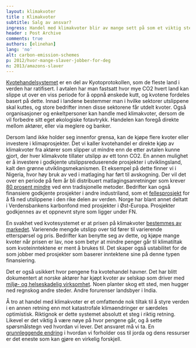```yaml
---
layout: klimakvoter
title : Klimakvoter
subtitle: Salg av ansvar?
ingress: Handel med klimakvoter blir av mange sett på som et viktig steg i retning lavere utslipp av drivhusgasser. Kyotoprotokollen forplikter industriland til å kutte mengden CO2-utslipp, og legger opp til finansiering av klima-vennlige utviklingsprosjekter. Systemet trues dessverre av svakheter.  
header : Post Archive
comments: true
authors: [elinehan]
lang: 'no'
alt: carbon-emission-schemes
p: 2012/hvor-mange-slaver-jobber-for-deg
n: 2013/amazons-slaver
---
```


[Kvotehandelsystemet](http://www.regjeringen.no/nb/dep/md/tema/klima/sporsmal-om-klimaendringene.html?id=449643) er en del av Kyotoprotokollen, som de fleste land i verden har ratifisert. I avtalen har man fastsatt hvor mye CO2 hvert land kan slippe ut over en viss periode for å oppnå ønskede kutt, og kvotene fordeles basert på dette. Innad i landene bestemmer man i hvilke sektorer utslippene skal kuttes, og store bedrifter innen disse sektorene får utdelt kvoter. Også organisasjoner og enkeltpersoner kan handle med klimakvoter, dersom de vil forbedre sitt eget økologiske fotavtrykk. Handelen kan foregå direkte mellom aktører, eller via meglere og banker.

Dersom land ikke holder seg innenfor grensa, kan de kjøpe flere kvoter eller investere i klimaprosjekter. Det vi kaller kvotehandel er direkte kjøp av klimakvoter fra aktører som slipper ut mindre enn de etter avtalen kunne gjort, der hver klimakvote tillater utslipp av ett tonn CO2. En annen mulighet er å investere i godkjente utslippsreduserende prosjekter i utviklingsland, kalt den grønne utviklingsmekanismen. Et eksempel på dette finner vi i Nigeria, hvor høy bruk av ved i matlaging har ført til avskogning. Der vil det over en periode på fem år bli distribuert matlagingsanretninger som krever [80 prosent mindre](http://cdkn.org/2012/10/safeguarding-the-clean-development-mechanism-will-benefit-southern-and-northern-nations-alike/) ved enn tradisjonelle metoder. Bedrifter kan også finansiere godkjente prosjekter i andre industriland, som et [fellesprosjekt](http://www.miljostatus.no/Tema/Klima/Klima-globalt/Tiltak--for-a-redusere-utslipp-av-klimagasser/Kyotoavtalen/Kyotoprotokollens-fleksible-mekanismer/) for å få ned utslippene i den rike delen av verden. Norge har blant annet deltatt i Verdensbankens karbonfond med prosjekter i Øst-Europa. Prosjekter godkjennes av et oppnevnt styre som ligger under FN.

En svakhet ved kvotesystemet er at prisen på klimakvoter [bestemmes av markedet](http://www.aftenposten.no/nyheter/iriks/Klimakvoter-er-butikk-og-politikk-5591127.html). Varierende mengde utslipp over tid fører til varierende etterspørsel og pris. Bedrifter kan benytte seg av dette, og kjøpe mange kvoter når prisen er lav, noe som betyr at mindre penger går til klimatiltak som kvoteinntektene er ment å brukes til. Det skaper også ustabilitet for de som jobber med prosjekter som baserer inntektene sine på denne typen finansiering.

Det er også usikkert hvor pengene fra kvotehandel havner. Det har blitt dokumentert at norske aktører har kjøpt kvoter av selskap som driver med [miljø- og helseskadelig virksomhet](http://tv.nrk.no/serie/oppgjoerets-time/kmte30007110/sesong-1/episode-1). Noen planter skog ett sted, men hugger ned regnskog andre steder. Andre forurenser landsbyer i India.

Å tro at handel med klimakvoter er et omfattende nok tiltak til å styre verden i en annen retning enn mot katastrofale klimaendringer er særdeles optimistisk. Riktignok er dette systemet absolutt et steg i riktig retning. Likevel er det viktig å være nøye på hvor pengene går, og å sette spørsmålstegn ved hvordan vi lever. Det ansvaret må vi ta. En [grunnleggende endring](http://morgenbladet.no/debatt/2007/bidrar_kjop_av_klimakvoter_til_bedre_miljo#.UPPcnng0iPA) i hvordan vi forholder oss til jorda og dens ressurser er det eneste som kan gjøre en virkelig forskjell.